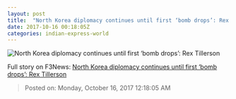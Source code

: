 ```yaml
---
layout: post
title:  "North Korea diplomacy continues until first ‘bomb drops’: Rex Tillerson"
date: 2017-10-16 00:18:05Z
categories: indian-express-world
---
```


![North Korea diplomacy continues until first ‘bomb drops’: Rex Tillerson](http://images.indianexpress.com/2017/10/til-759.jpg?w=759)




Full story on F3News: [North Korea diplomacy continues until first ‘bomb drops’: Rex Tillerson](http://www.f3nws.com/n/YtkkBE)

> Posted on: Monday, October 16, 2017 12:18:05 AM
